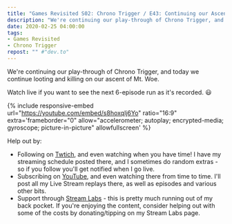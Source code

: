```yaml
---
title: "Games Revisited S02: Chrono Trigger / E43: Continuing our Ascent of Mt. Woe"
description: "We're continuing our play-through of Chrono Trigger, and today we continue looting and killing on our ascent of Mt. Woe."
date: 2020-02-25 04:00:00
tags:
- Games Revisited
- Chrono Trigger
repost: "" #"dev.to"
---
```


We're continuing our play-through of Chrono Trigger, and today we continue looting and killing on our ascent of Mt. Woe.

Watch live if you want to see the next 6-episode run as it's recorded. :smiley:
<!--more-->

{% include responsive-embed url="https://youtube.com/embed/s8hoxqIj6Yo" ratio="16:9" extra='frameborder="0" allow="accelerometer; autoplay; encrypted-media; gyroscope; picture-in-picture" allowfullscreen' %}

Help out by:
 * Following on [Twtich](https://twitch.tv/AnonJr_Live), and even watching when you have time! I have my streaming schedule posted there, and I sometimes do random extras - so if you follow you'll get notified when I go live.
 * Subscribing on [YouTube](http://www.youtube.com/channel/UCXafqhKHbkSUIrq0LAuu0tw), and even watching there from time to time. I'll post all my Live Stream replays there, as well as episodes and various other bits.
 * Support through [Stream Labs](https://streamlabs.com/anonjr_live) - this is pretty much running out of my back pocket. If you're enjoying the content, consider helping out with some of the costs by donating/tipping on my Stream Labs page.